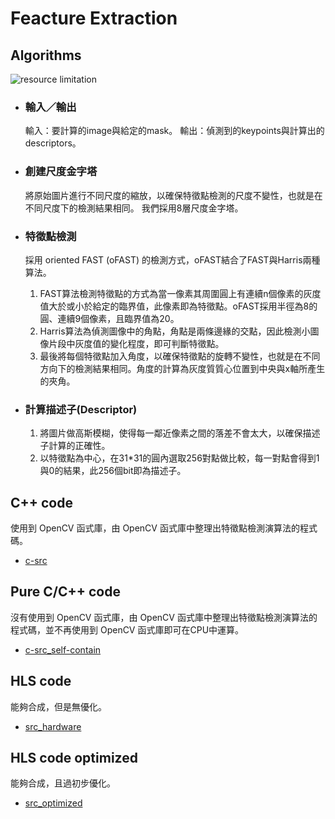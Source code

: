 # Feacture Extraction

## Algorithms

![resource limitation](https://i.imgur.com/D941eFh.png)
    
- ### 輸入／輸出
    輸入：要計算的image與給定的mask。
    輸出：偵測到的keypoints與計算出的descriptors。

- ### 創建尺度金字塔
    將原始圖片進行不同尺度的縮放，以確保特徵點檢測的尺度不變性，也就是在不同尺度下的檢測結果相同。
    我們採用8層尺度金字塔。
- ### 特徵點檢測
    採用 oriented FAST (oFAST) 的檢測方式，oFAST結合了FAST與Harris兩種算法。
  
  1. FAST算法檢測特徵點的方式為當一像素其周圍圓上有連續n個像素的灰度值大於或小於給定的臨界值，此像素即為特徵點。oFAST採用半徑為8的圓、連續9個像素，且臨界值為20。
  2. Harris算法為偵測圖像中的角點，角點是兩條邊緣的交點，因此檢測小圖像片段中灰度值的變化程度，即可判斷特徵點。
  3. 最後將每個特徵點加入角度，以確保特徵點的旋轉不變性，也就是在不同方向下的檢測結果相同。角度的計算為灰度質質心位置到中央與x軸所產生的夾角。
  
  
- ### 計算描述子(Descriptor)
  1. 將圖片做高斯模糊，使得每一鄰近像素之間的落差不會太大，以確保描述子計算的正確性。
  2. 以特徵點為中心，在31\*31的圓內選取256對點做比較，每一對點會得到1與0的結果，此256個bit即為描述子。
  
## C++ code 

使用到 OpenCV 函式庫，由 OpenCV 函式庫中整理出特徵點檢測演算法的程式碼。
* [c-src](https://github.com/bol-edu/robotics-computing/tree/main/feature-extraction/c-src)

## Pure C/C++ code

沒有使用到 OpenCV 函式庫，由 OpenCV 函式庫中整理出特徵點檢測演算法的程式碼，並不再使用到 OpenCV 函式庫即可在CPU中運算。
* [c-src_self-contain](https://github.com/bol-edu/robotics-computing/tree/main/feature-extraction/c-src_self-contain)

## HLS code

能夠合成，但是無優化。
* [src_hardware](https://github.com/bol-edu/robotics-computing/tree/main/feature-extraction/src_hardware)

## HLS code optimized

能夠合成，且過初步優化。
* [src_optimized](https://github.com/bol-edu/robotics-computing/tree/main/feature-extraction/src_optimized)